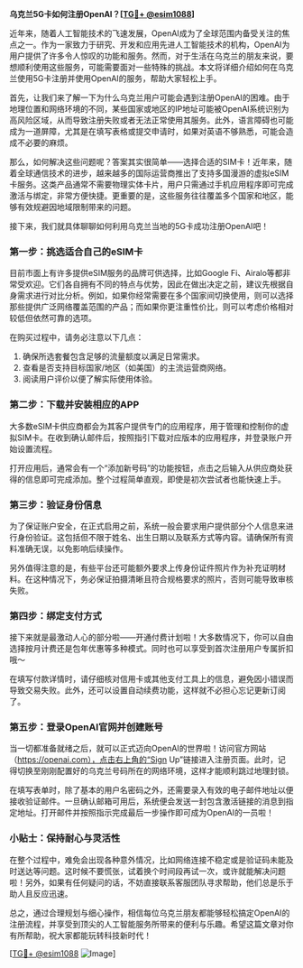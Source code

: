**乌克兰5G卡如何注册OpenAI？[[TG💪+ @esim1088](https://t.me/s/esim1088)]**

近年来，随着人工智能技术的飞速发展，OpenAI成为了全球范围内备受关注的焦点之一。作为一家致力于研究、开发和应用先进人工智能技术的机构，OpenAI为用户提供了许多令人惊叹的功能和服务。然而，对于生活在乌克兰的朋友来说，要想顺利使用这些服务，可能需要面对一些特殊的挑战。本文将详细介绍如何在乌克兰使用5G卡注册并使用OpenAI的服务，帮助大家轻松上手。

首先，让我们来了解一下为什么乌克兰用户可能会遇到注册OpenAI的困难。由于地理位置和网络环境的不同，某些国家或地区的IP地址可能被OpenAI系统识别为高风险区域，从而导致注册失败或者无法正常使用其服务。此外，语言障碍也可能成为一道屏障，尤其是在填写表格或提交申请时，如果对英语不够熟悉，可能会造成不必要的麻烦。

那么，如何解决这些问题呢？答案其实很简单——选择合适的SIM卡！近年来，随着全球通信技术的进步，越来越多的国际运营商推出了支持多国漫游的虚拟eSIM卡服务。这类产品通常不需要物理实体卡片，用户只需通过手机应用程序即可完成激活与绑定，非常方便快捷。更重要的是，这些服务往往覆盖多个国家和地区，能够有效规避因地域限制带来的问题。

接下来，我们就具体聊聊如何利用乌克兰当地的5G卡成功注册OpenAI吧！

### 第一步：挑选适合自己的eSIM卡

目前市面上有许多提供eSIM服务的品牌可供选择，比如Google Fi、Airalo等都非常受欢迎。它们各自拥有不同的特点与优势，因此在做出决定之前，建议先根据自身需求进行对比分析。例如，如果你经常需要在多个国家间切换使用，则可以选择那些提供广泛网络覆盖范围的产品；而如果你更注重性价比，则可以考虑价格相对较低但依然可靠的选项。

在购买过程中，请务必注意以下几点：
1. 确保所选套餐包含足够的流量额度以满足日常需求。
2. 查看是否支持目标国家/地区（如美国）的主流运营商网络。
3. 阅读用户评价以便了解实际使用体验。

### 第二步：下载并安装相应的APP

大多数eSIM卡供应商都会为其客户提供专门的应用程序，用于管理和控制你的虚拟SIM卡。在收到确认邮件后，按照指引下载对应版本的应用程序，并登录账户开始设置流程。

打开应用后，通常会有一个“添加新号码”的功能按钮，点击之后输入从供应商处获得的信息即可完成添加。整个过程简单直观，即使是初次尝试者也能快速上手。

### 第三步：验证身份信息

为了保证账户安全，在正式启用之前，系统一般会要求用户提供部分个人信息来进行身份验证。这包括但不限于姓名、出生日期以及联系方式等内容。请确保所有资料准确无误，以免影响后续操作。

另外值得注意的是，有些平台还可能额外要求上传身份证件照片作为补充证明材料。在这种情况下，务必保证拍摄清晰且符合规格要求的照片，否则可能导致审核失败。

### 第四步：绑定支付方式

接下来就是最激动人心的部分啦——开通付费计划啦！大多数情况下，你可以自由选择按月计费还是包年优惠等多种模式。同时也可以享受到首次注册用户专属折扣哦～

在填写付款详情时，请仔细核对信用卡或其他支付工具上的信息，避免因小错误而导致交易失败。此外，还可以设置自动续费功能，这样就不必担心忘记更新订阅了。

### 第五步：登录OpenAI官网并创建账号

当一切都准备就绪之后，就可以正式迈向OpenAI的世界啦！访问官方网站（https://openai.com），点击右上角的“Sign Up”链接进入注册页面。此时，记得切换至刚刚配置好的乌克兰号码所在的网络环境，这样才能顺利跳过地理封锁。

在填写表单时，除了基本的用户名密码之外，还需要录入有效的电子邮件地址以便接收验证邮件。一旦确认邮箱可用后，系统便会发送一封包含激活链接的消息到指定地址。打开邮件并按照指示完成最后一步操作即可成为OpenAI的一员啦！

### 小贴士：保持耐心与灵活性

在整个过程中，难免会出现各种意外情况，比如网络连接不稳定或是验证码未能及时送达等问题。这时候不要慌张，试着换个时间段再试一次，或许就能解决问题啦！另外，如果有任何疑问的话，不妨直接联系客服团队寻求帮助，他们总是乐于助人且反应迅速。

总之，通过合理规划与细心操作，相信每位乌克兰朋友都能够轻松搞定OpenAI的注册流程，并享受到顶尖的人工智能服务所带来的便利与乐趣。希望这篇文章对你有所帮助，祝大家都能玩转科技新时代！

[[TG💪+ @esim1088](https://t.me/s/esim1088) ![Image](https://i.postimg.cc/4NQfJmqS/Snipaste-2025-05-13-00-14-12.png)]